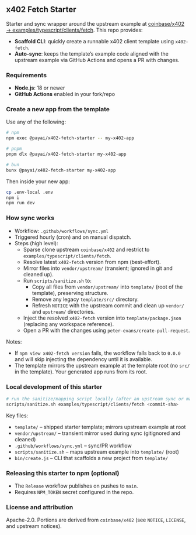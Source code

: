 ## x402 Fetch Starter

Starter and sync wrapper around the upstream example at [coinbase/x402 → examples/typescript/clients/fetch](https://github.com/coinbase/x402/tree/main/examples/typescript/clients/fetch). This repo provides:

- **Scaffold CLI**: quickly create a runnable x402 client template using `x402-fetch`.
- **Auto-sync**: keeps the template’s example code aligned with the upstream example via GitHub Actions and opens a PR with changes.

### Requirements

- **Node.js**: 18 or newer
- **GitHub Actions** enabled in your fork/repo

### Create a new app from the template

Use any of the following:

```bash
# npm
npm exec @payai/x402-fetch-starter -- my-x402-app

# pnpm
pnpm dlx @payai/x402-fetch-starter my-x402-app

# bun
bunx @payai/x402-fetch-starter my-x402-app
```

Then inside your new app:

```bash
cp .env-local .env
npm i
npm run dev
```

### How sync works

- Workflow: `.github/workflows/sync.yml`
- Triggered hourly (cron) and on manual dispatch.
- Steps (high level):
  - Sparse clone upstream `coinbase/x402` and restrict to `examples/typescript/clients/fetch`.
  - Resolve latest `x402-fetch` version from npm (best-effort).
  - Mirror files into `vendor/upstream/` (transient; ignored in git and cleaned up).
  - Run `scripts/sanitize.sh` to:
    - Copy all files from `vendor/upstream/` into `template/` (root of the template), preserving structure.
    - Remove any legacy `template/src/` directory.
    - Refresh `NOTICE` with the upstream commit and clean up `vendor/` and `upstream/` directories.
  - Inject the resolved `x402-fetch` version into `template/package.json` (replacing any workspace reference).
  - Open a PR with the changes using `peter-evans/create-pull-request`.

Notes:

- If `npm view x402-fetch version` fails, the workflow falls back to `0.0.0` and will skip injecting the dependency until it is available.
- The template mirrors the upstream example at the template root (no `src/` in the template). Your generated app runs from its root.

### Local development of this starter

```bash
# run the sanitize/mapping script locally (after an upstream sync or manual vendor update)
scripts/sanitize.sh examples/typescript/clients/fetch <commit-sha>
```

Key files:

- `template/` – shipped starter template; mirrors upstream example at root
- `vendor/upstream/` – transient mirror used during sync (gitignored and cleaned)
- `.github/workflows/sync.yml` – sync/PR workflow
- `scripts/sanitize.sh` – maps upstream example into `template/` (root)
- `bin/create.js` – CLI that scaffolds a new project from `template/`

### Releasing this starter to npm (optional)

- The `Release` workflow publishes on pushes to `main`.
- Requires `NPM_TOKEN` secret configured in the repo.

### License and attribution

Apache-2.0. Portions are derived from `coinbase/x402` (see `NOTICE`, `LICENSE`, and upstream notices).
